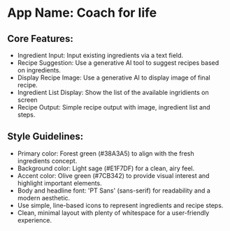# **App Name**: Coach for life

## Core Features:

- Ingredient Input: Input existing ingredients via a text field.
- Recipe Suggestion: Use a generative AI tool to suggest recipes based on ingredients.
- Display Recipe Image: Use a generative AI to display image of final recipe.
- Ingredient List Display: Show the list of the available ingridients on screen
- Recipe Output: Simple recipe output with image, ingredient list and steps.

## Style Guidelines:

- Primary color: Forest green (#38A3A5) to align with the fresh ingredients concept.
- Background color: Light sage (#E1F7DF) for a clean, airy feel.
- Accent color: Olive green (#7CB342) to provide visual interest and highlight important elements.
- Body and headline font: 'PT Sans' (sans-serif) for readability and a modern aesthetic.
- Use simple, line-based icons to represent ingredients and recipe steps.
- Clean, minimal layout with plenty of whitespace for a user-friendly experience.